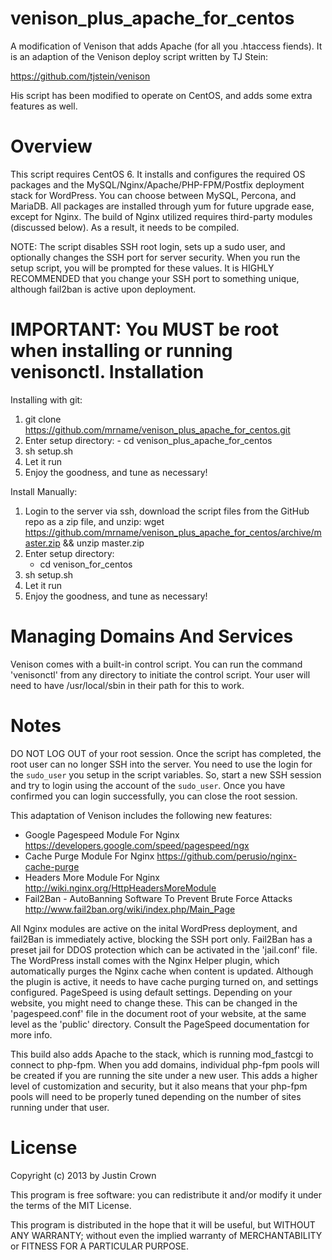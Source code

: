 venison_plus_apache_for_centos
==============================

A modification of Venison that adds Apache (for all you .htaccess fiends). It is an adaption of the Venison deploy script written by TJ Stein:

https://github.com/tjstein/venison

His script has been modified to operate on CentOS, and adds some extra features as well. 

Overview
============================
This script requires CentOS 6. It installs and configures the required OS packages and the MySQL/Nginx/Apache/PHP-FPM/Postfix deployment stack for WordPress. You can choose between MySQL, Percona, and MariaDB. All packages are installed through yum for future upgrade ease, except for Nginx. The build of Nginx utilized requires third-party modules (discussed below). As a result, it needs to be compiled. 

NOTE: The script disables SSH root login, sets up a sudo user, and optionally changes the SSH port for server security. When you run the setup script, you will be prompted for these values. It is HIGHLY RECOMMENDED that you change your SSH port to something unique, although fail2ban is active upon deployment. 

IMPORTANT: You MUST be root when installing or running venisonctl.
Installation
============================

Installing with git:

1. git clone https://github.com/mrname/venison_plus_apache_for_centos.git
2. Enter setup directory:
        - cd venison_plus_apache_for_centos
3. sh setup.sh
4. Let it run
5. Enjoy the goodness, and tune as necessary!

Install Manually:

1. Login to the server via ssh, download the script files from the GitHub repo as a zip file, and unzip:
   wget https://github.com/mrname/venison_plus_apache_for_centos/archive/master.zip && unzip master.zip
2. Enter setup directory:
	- cd venison_for_centos
3. sh setup.sh
4. Let it run
5. Enjoy the goodness, and tune as necessary!


Managing Domains And Services
============================

Venison comes with a built-in control script. You can run the command 'venisonctl' from any directory to initiate the control script. Your user will need to have /usr/local/sbin in their path for this to work.


Notes
============================
DO NOT LOG OUT of your root session. Once the script has completed, the root user can no longer SSH into the server. You need to use the login for the `sudo_user` you setup in the script variables. So, start a new SSH session and try to login using the account of the `sudo_user`. Once you have confirmed you can login successfully, you can close the root session.

This adaptation of Venison includes the following new features:

- Google Pagespeed Module For Nginx
      https://developers.google.com/speed/pagespeed/ngx
- Cache Purge Module For Nginx
      https://github.com/perusio/nginx-cache-purge
- Headers More Module For Nginx
      http://wiki.nginx.org/HttpHeadersMoreModule
- Fail2Ban - AutoBanning Software To Prevent Brute Force Attacks
      http://www.fail2ban.org/wiki/index.php/Main_Page

All Nginx modules are active on the inital WordPress deployment, and fail2Ban is immediately active, blocking the SSH port only. Fail2Ban has a preset jail for DDOS protection which can be activated in the 'jail.conf' file. The WordPress install comes with the Nginx Helper plugin, which automatically purges the Nginx cache when content is updated. Although the plugin is active, it needs to have cache purging turned on, and settings configured. PageSpeed is using default settings. Depending on your website, you might need to change these. This can be changed in the 'pagespeed.conf' file in the document root of your website, at the same level as the 'public' directory. Consult the PageSpeed documentation for more info.

This build also adds Apache to the stack, which is running mod_fastcgi to connect to php-fpm. When you add domains, individual php-fpm pools will be created if you are running the site under a new user. This adds a higher level of customization and security, but it also means that your php-fpm pools will need to be properly tuned depending on the number of sites running under that user.

License
============================
Copyright (c) 2013 by Justin Crown

This program is free software: you can redistribute it and/or modify it under the terms of the MIT License.

This program is distributed in the hope that it will be useful, but WITHOUT ANY WARRANTY; without even the implied warranty of MERCHANTABILITY or FITNESS FOR A PARTICULAR PURPOSE.
